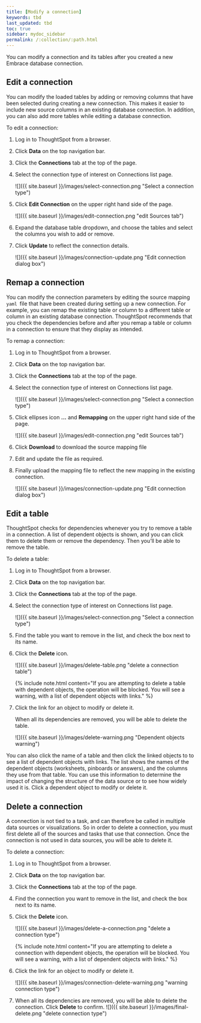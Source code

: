 ```yaml
---
title: [Modify a connection]
keywords: tbd
last_updated: tbd
toc: true
sidebar: mydoc_sidebar
permalink: /:collection/:path.html
---
```


You can modify a connection and its tables after you created a new Embrace database connection.

## Edit a connection

You can modify the loaded tables by adding or removing columns that have been selected during creating a new connection. This makes it easier to include new source columns in an existing database connection. In addition, you can also add more tables while editing a database connection.

To edit a connection:

1. Log in to ThoughtSpot from a browser.
2. Click **Data** on the top navigation bar.
3. Click the **Connections** tab at the top of the page.
4. Select the connection type of interest on Connections list page.

   ![]({{ site.baseurl }}/images/select-connection.png "Select a connection type")

5. Click **Edit Connection** on the upper right hand side of the page.

    ![]({{ site.baseurl }}/images/edit-connection.png "edit Sources tab")

6. Expand the database table dropdown, and choose the tables and select the columns you wish to add or remove.

7. Click **Update** to reflect the connection details.

     ![]({{ site.baseurl }}/images/connection-update.png "Edit connection dialog box")


## Remap a connection

You can modify the connection parameters by editing the source mapping<code> yaml </code>file that have been created during setting up a new connection. For example, you can remap the existing table or column to a different table or column in an existing database connection. ThoughtSpot recommends that you check the dependencies before and after you remap a table or column in a connection to ensure that they display as intended.

To remap a connection:

1. Log in to ThoughtSpot from a browser.
2. Click **Data** on the top navigation bar.
3. Click the **Connections** tab at the top of the page.
4. Select the connection type of interest on Connections list page.

   ![]({{ site.baseurl }}/images/select-connection.png "Select a connection type")

5. Click ellipses icon **...** and **Remapping** on the upper right hand side of the page.

    ![]({{ site.baseurl }}/images/edit-connection.png "edit Sources tab")

6. Click **Download** to download the source mapping file
7. Edit and update the file as required.
8. Finally upload the mapping file to reflect the new mapping in the existing connection.

     ![]({{ site.baseurl }}/images/connection-update.png "Edit connection dialog box")


## Edit a table
ThoughtSpot checks for dependencies whenever you try to remove a table in a connection. A list of dependent objects is shown, and you can click them to delete them or remove the dependency. Then you’ll be able to remove the table.

To delete a table:
1. Log in to ThoughtSpot from a browser.
2. Click **Data** on the top navigation bar.
3. Click the **Connections** tab at the top of the page.
4. Select the connection type of interest on Connections list page.

   ![]({{ site.baseurl }}/images/select-connection.png "Select a connection type")

5. Find the table you want to remove in the list, and check the box next to its name.
6. Click the **Delete** icon.

    ![]({{ site.baseurl }}/images/delete-table.png "delete a connection table")

    {% include note.html content="If you are attempting to delete a table with dependent objects, the operation will be blocked. You will see a warning, with a list of dependent objects with links." %}

7. Click the link for an object to modify or delete it.

   When all its dependencies are removed, you will be able to delete the table.

   ![]({{ site.baseurl }}/images/delete-warning.png "Dependent objects warning")

You can also click the name of a table and then click the linked objects to to see a list of dependent objects with links. The list shows the names of the dependent objects (worksheets, pinboards or answers), and the columns they use from that table. You can use this information to determine the impact of changing the structure of the data source or to see how widely used it is. Click a dependent object to modify or delete it.

## Delete a connection
A connection is not tied to a task, and can therefore be called in multiple data sources or visualizations. So in order to delete a connection, you must first delete all of the sources and tasks that use that connection. Once the connection is not used in data sources, you will be able to delete it.

To delete a connection:
1. Log in to ThoughtSpot from a browser.
2. Click **Data** on the top navigation bar.
3. Click the **Connections** tab at the top of the page.
4. Find the connection you want to remove in the list, and check the box next to its name.
5. Click the **Delete** icon.

   ![]({{ site.baseurl }}/images/delete-a-connection.png "delete a connection type")

   {% include note.html content="If you are attempting to delete a connection with dependent objects, the operation will be blocked. You will see a warning, with a list of dependent objects with links." %}
6. Click the link for an object to modify or delete it.

    ![]({{ site.baseurl }}/images/connection-delete-warning.png "warning connection type")

7. When all its dependencies are removed, you will be able to delete the connection. Click **Delete** to confirm.
    ![]({{ site.baseurl }}/images/final-delete.png "delete connection type")
